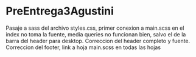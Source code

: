 # PreEntrega3Agustini
Pasaje a sass del archivo styles.css, primer conexion a main.scss en el index no toma la fuente, media queries no funcionan bien, salvo el de la barra del header para desktop.
Correccion del header completo y fuente.
Correccion del footer, link a hoja main.scss en todas las hojas